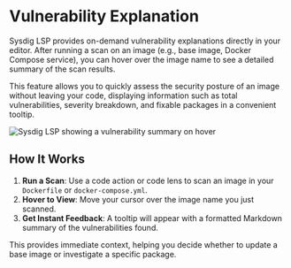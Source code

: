 # Vulnerability Explanation

Sysdig LSP provides on-demand vulnerability explanations directly in your editor. After running a scan on an image (e.g., base image, Docker Compose service), you can hover over the image name to see a detailed summary of the scan results.

This feature allows you to quickly assess the security posture of an image without leaving your code, displaying information such as total vulnerabilities, severity breakdown, and fixable packages in a convenient tooltip.

![Sysdig LSP showing a vulnerability summary on hover](./vulnerability_explanation.gif)

## How It Works

1.  **Run a Scan**: Use a code action or code lens to scan an image in your `Dockerfile` or `docker-compose.yml`.
2.  **Hover to View**: Move your cursor over the image name you just scanned.
3.  **Get Instant Feedback**: A tooltip will appear with a formatted Markdown summary of the vulnerabilities found.

This provides immediate context, helping you decide whether to update a base image or investigate a specific package.
